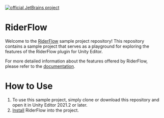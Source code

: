 [![official JetBrains project](https://jb.gg/badges/official-flat-square.svg)](https://confluence.jetbrains.com/display/ALL/JetBrains+on+GitHub)

# RiderFlow

Welcome to the [RiderFlow](https://www.jetbrains.com/riderflow/) sample project repository! This repository contains a sample project that serves as a playground for exploring the features of the RiderFlow plugin for Unity Editor.

For more detailed information about the features offered by RiderFlow, please refer to the [documentation](https://www.jetbrains.com/help/riderflow/getting-started.html).

# How to Use
1. To use this sample project, simply clone or download this repository and open it in Unity Editor 2021.2 or later. 
2. [Install](https://www.jetbrains.com/help/riderflow/getting-started.html#installation) RiderFlow into the project.
